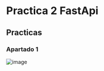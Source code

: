 # Practica 2 FastApi

## Practicas

### Apartado 1

![image](https://github.com/user-attachments/assets/3282d21a-7dcd-45d4-a8c0-7c62c410f706)

